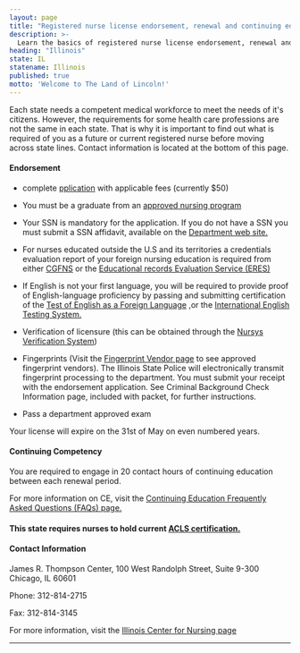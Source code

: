 ```yaml
---
layout: page
title: "Registered nurse license endorsement, renewal and continuing education in Illinois | ACLS Training Center"
description: >-
  Learn the basics of registered nurse license endorsement, renewal and continuing education in Illinois.
heading: "Illinois"
state: IL
statename: Illinois
published: true
motto: 'Welcome to The Land of Lincoln!'
---
```


Each state needs a competent medical workforce to meet the needs of it's
citizens. However, the requirements for some health care professions are
not the same in each state. That is why it is important to find out what
is required of you as a future or current registered nurse before moving
across state lines. Contact information is located at the bottom of this
page.

#### Endorsement

-   complete
    [pplication](https://www.idfpr.com/Renewals/Apply/Forms/RN-EN.pdf)
    with applicable fees (currently \$50)

-   You must be a graduate from an [approved nursing
    program](https://www.idfpr.com/renewals/ssn_afft.pdf)

-   Your SSN is mandatory for the application. If you do not have a SSN
    you must submit a SSN affidavit, available on the [Department web
    site.](https://www.idfpr.com/renewals/ssn_afft.pdf)
-   For nurses educated outside the U.S and its territories a
    credentials evaluation report of your foreign nursing education is
    required from either [CGFNS](https://www.cgfns.org/) or the
    [Educational records Evaluation Service
    (ERES)](https://www.eres.com/)
-   If English is not your first language, you will be required to
    provide proof of English-language proficiency by passing and
    submitting certification of the [Test of English as a Foreign
    Language](https://www.ets.org/toefl) ,or the [International English
    Testing System.](https://www.ielts.org/)
-   Verification of licensure (this can be obtained through the [Nursys
    Verification System](https://www.nursys.com/))

-   Fingerprints (Visit the [Fingerprint Vendor
    page](https://www.idfpr.com/LicenseLookUp/fingerprintlist.asp) to
    see approved fingerprint vendors). The Illinois State Police will
    electronically transmit fingerprint processing to the department.
    You must submit your receipt with the endorsement application. See
    Criminal Background Check Information page, included with packet,
    for further instructions.

-   Pass a department approved exam

Your license will expire on the 31st of May on even numbered years.

#### Continuing Competency

You are required to engage in 20 contact hours of continuing education
between each renewal period.

For more information on CE, visit the [Continuing Education Frequently
Asked Questions (FAQs)
page.](https://nursing.illinois.gov/PDF/2015-04_IL_RN_CE_Relicensure_FAQ.pdf)

#### This state requires nurses to hold current [ACLS certification.](https://www.acls.net/illinois-acls-pals-bls.htm)

#### Contact Information

James R. Thompson Center, 100 West Randolph Street, Suite 9-300
Chicago, IL 60601

Phone: 312-814-2715

Fax: 312-814-3145

For more information, visit the [Illinois Center for Nursing
page](https://nursing.illinois.gov/)

* * * * *
